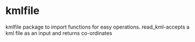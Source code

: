 # kmlfile
kmlfile package to import functions for easy operations.
read_kml-accepts a kml file as an input and returns co-ordinates 
